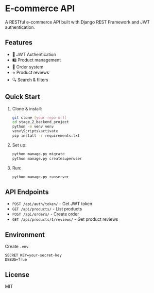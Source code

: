 # E-commerce API

A RESTful e-commerce API built with Django REST Framework and JWT authentication.

## Features

- 🔐 JWT Authentication
- 🛍️ Product management
- 📝 Order system
- ⭐ Product reviews
- 🔍 Search & filters

## Quick Start

1. Clone & install:
   ```bash
   git clone [your-repo-url]
   cd stage_2_backend_project
   python -m venv venv
   venv\Scripts\activate
   pip install -r requirements.txt
   ```

2. Set up:
   ```bash
   python manage.py migrate
   python manage.py createsuperuser
   ```

3. Run:
   ```bash
   python manage.py runserver
   ```

## API Endpoints

- `POST /api/auth/token/` - Get JWT token
- `GET /api/products/` - List products
- `POST /api/orders/` - Create order
- `GET /api/products/1/reviews/` - Get product reviews

## Environment

Create `.env`:
```
SECRET_KEY=your-secret-key
DEBUG=True
```

## License

MIT
